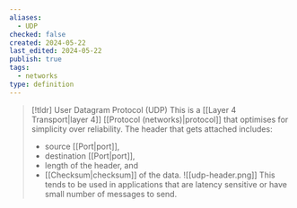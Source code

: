 ```yaml
---
aliases:
  - UDP
checked: false
created: 2024-05-22
last_edited: 2024-05-22
publish: true
tags:
  - networks
type: definition
---
```

>[!tldr] User Datagram Protocol (UDP)
> This is a [[Layer 4 Transport|layer 4]] [[Protocol (networks)|protocol]] that optimises for simplicity over reliability. The header that gets attached includes:
> - source [[Port|port]],
> - destination [[Port|port]],
> - length of the header, and 
> - [[Checksum|checksum]] of the data.
> ![[udp-header.png]]
> This tends to be used in applications that are latency sensitive or have small number of messages to send.

